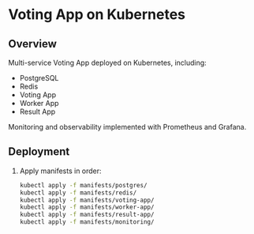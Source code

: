 # Voting App on Kubernetes

## Overview
Multi-service Voting App deployed on Kubernetes, including:
- PostgreSQL
- Redis
- Voting App
- Worker App
- Result App

Monitoring and observability implemented with Prometheus and Grafana.

## Deployment
1. Apply manifests in order:
   ```bash
   kubectl apply -f manifests/postgres/
   kubectl apply -f manifests/redis/
   kubectl apply -f manifests/voting-app/
   kubectl apply -f manifests/worker-app/
   kubectl apply -f manifests/result-app/
   kubectl apply -f manifests/monitoring/

